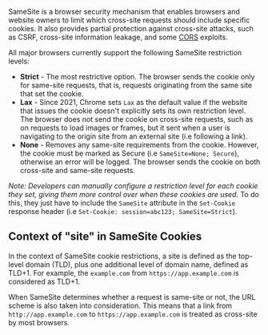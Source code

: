 SameSite is a browser security mechanism that enables browsers and website owners to limit which cross-site requests should include specific cookies. It also provides partial protection against cross-site attacks, such as CSRF, cross-site information leakage, and some [CORS](obsidian://open?vault=security-notes&file=Offensive%20Security%2FWeb%20Application%20Security%2FClient-side%20Vulnerabilities%2FCross-Origin%20Resource%20Sharing%20(CORS)%2FIntroduction) exploits.

All major browsers currently support the following SameSite restriction levels:
- **Strict** - The most restrictive option. The browser sends the cookie only for same-site requests, that is, requests originating from the same site that set the cookie.
- **Lax** - Since 2021, Chrome sets `Lax` as the default value if the website that issues the cookie doesn't explicitly sets its own restriction level. The browser does not send the cookie on cross-site requests, such as on requests to load images or frames, but it sent when a user is navigating to the origin site from an external site (i.e following a link).
- **None** - Removes any same-site requirements from the cookie. However, the cookie must be marked as Secure (i.e `SameSite=None; Secure`), otherwise an error will be logged. The browser sends the cookie on both cross-site and same-site requests.

*Note: Developers can manually configure a restriction level for each cookie they set, giving them more control over when these cookies are used.* To do this, they just have to include the `SameSite` attribute in the `Set-Cookie` response header (i.e `Set-Cookie: session=abc123; SameSite=Strict`).
## Context of "site" in SameSite Cookies
In the context of SameSite cookie restrictions, a site is defined as the top-level domain (TLD), plus one additional level of domain name, defined as TLD+1. For example, the `example.com` from `https://app.example.com` is considered as TLD+1.

When SameSite determines whether a request is same-site or not, the URL scheme is also taken into consideration. This means that a link from `http://app.example.com` to `https://app.example.com` is treated as cross-site by most browsers.
